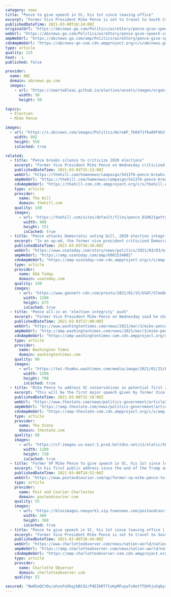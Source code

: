 ```yaml
---
category: news
title: "Pence to give speech in SC, his 1st since leaving office"
excerpt: "Former Vice President Mike Pence is set to travel to South Carolina for his first public comments since leaving office"
publishedDateTime: 2021-03-08T10:24:00Z
originalUrl: "https://abcnews.go.com/Politics/wireStory/pence-give-speech-sc-1st-leaving-office-76317773"
webUrl: "https://abcnews.go.com/Politics/wireStory/pence-give-speech-sc-1st-leaving-office-76317773"
ampWebUrl: "https://abcnews.go.com/amp/Politics/wireStory/pence-give-speech-sc-1st-leaving-office-76317773"
cdnAmpWebUrl: "https://abcnews-go-com.cdn.ampproject.org/c/s/abcnews.go.com/amp/Politics/wireStory/pence-give-speech-sc-1st-leaving-office-76317773"
type: article
quality: 125
heat: -1
published: false

provider:
  name: ABC
  domain: abcnews.go.com
  images:
    - url: "https://smartableai.github.io/election/assets/images/organizations/abcnews.go.com-50x50.jpg"
      width: 50
      height: 50

topics:
  - Election
  - Mike Pence

images:
  - url: "https://s.abcnews.com/images/Politics/WireAP_fb0471f6a80f4b2fad1e5fe5012788d9_16x9_992.jpg"
    width: 992
    height: 558
    isCached: true

related:
  - title: "Pence breaks silence to criticize 2020 elections"
    excerpt: "Former Vice President Mike Pence on Wednesday criticized the 2020 elections in his his first extended written comments since leaving office in January."
    publishedDateTime: 2021-03-03T15:23:00Z
    webUrl: "https://thehill.com/homenews/campaign/541376-pence-breaks-silence-to-criticize-2020-elections"
    ampWebUrl: "https://thehill.com/homenews/campaign/541376-pence-breaks-silence-to-criticize-2020-elections?amp"
    cdnAmpWebUrl: "https://thehill-com.cdn.ampproject.org/c/s/thehill.com/homenews/campaign/541376-pence-breaks-silence-to-criticize-2020-elections?amp"
    type: article
    provider:
      name: The Hill
      domain: thehill.com
    quality: 140
    images:
      - url: "https://thehill.com/sites/default/files/pence_010621getty.jpg"
        width: 980
        height: 551
        isCached: true
  - title: "Pence attacks Democratic voting bill, 2020 election integrity in op-ed"
    excerpt: "In an op-ed, the former vice president criticized Democratic efforts to counter voter suppression and echoed Republican anger at the 2020 election."
    publishedDateTime: 2021-03-03T16:34:00Z
    webUrl: "https://www.usatoday.com/story/news/politics/2021/03/03/mike-pence-takes-aim-democrats-election-reform-bill-hr-1/6901534002/"
    ampWebUrl: "https://amp.usatoday.com/amp/6901534002"
    cdnAmpWebUrl: "https://amp-usatoday-com.cdn.ampproject.org/c/s/amp.usatoday.com/amp/6901534002"
    type: article
    provider:
      name: USA Today
      domain: usatoday.com
    quality: 140
    images:
      - url: "https://www.gannett-cdn.com/presto/2021/01/15/USAT/57ee0d46-76bb-43da-b45c-a407e61be497-AP_Pence_Inauguration.jpg?auto=webp&crop=5409,3043,x208,y0&format=pjpg&width=1200"
        width: 1200
        height: 675
        isCached: true
  - title: "Pence all-in on 'election integrity' push"
    excerpt: "Former Vice President Mike Pence on Wednesday said he shares the concerns of voters over the “significant voting irregularities and numerous instances of officials setting aside state election law” in the 2020 presidential election."
    publishedDateTime: 2021-03-03T17:08:00Z
    webUrl: "https://www.washingtontimes.com/news/2021/mar/3/mike-pence-all-election-integrity-push/"
    ampWebUrl: "http://amp.washingtontimes.com/news/2021/mar/3/mike-pence-all-election-integrity-push/"
    cdnAmpWebUrl: "https://amp-washingtontimes-com.cdn.ampproject.org/c/amp.washingtontimes.com/news/2021/mar/3/mike-pence-all-election-integrity-push/"
    type: article
    provider:
      name: Washington Times
      domain: washingtontimes.com
    quality: 90
    images:
      - url: "https://twt-thumbs.washtimes.com/media/image/2021/01/23/Biden_Inauguration_37524.jpg-f8f0a_c0-0-4032-2352_s1200x700.jpg?8f933bd9b70838c61c890c09c299727f73238683"
        width: 1200
        height: 700
        isCached: true
  - title: "Mike Pence to address SC conservatives in potential first 2024 GOP presidential test"
    excerpt: "This will be the first major speech given by former Vice President Mike Pence since leaving office in January."
    publishedDateTime: 2021-03-08T15:10:00Z
    webUrl: "https://www.thestate.com/news/politics-government/article249774508.html"
    ampWebUrl: "https://amp.thestate.com/news/politics-government/article249774508.html"
    cdnAmpWebUrl: "https://amp-thestate-com.cdn.ampproject.org/c/s/amp.thestate.com/news/politics-government/article249774508.html"
    type: article
    provider:
      name: The State
      domain: thestate.com
    quality: 68
    images:
      - url: "https://cf-images.us-east-1.prod.boltdns.net/v1/static/5615998022001/f19cc12d-e58e-4c37-9ff8-1185dc03bca0/caf16d4f-671b-4873-83b0-e47ac0a2cd87/1280x720/match/image.jpg?pubId=5615998031001"
        width: 1280
        height: 720
        isCached: true
  - title: "Former VP Mike Pence to give speech in SC, his 1st since leaving office"
    excerpt: "In his first public address since the end of the Trump administration, former Vice President Mike Pence is traveling to South Carolina, set to speak to a conservative Christian nonprofit"
    publishedDateTime: 2021-03-08T14:52:00Z
    webUrl: "https://www.postandcourier.com/ap/former-vp-mike-pence-to-give-speech-in-sc-his-1st-since-leaving-office/article_db8d50fc-801d-11eb-8724-cbedefa4f2b2.html"
    type: article
    provider:
      name: Post and Courier Charleston
      domain: postandcourier.com
    quality: 55
    images:
      - url: "https://bloximages.newyork1.vip.townnews.com/postandcourier.com/content/tncms/assets/v3/editorial/8/26/82632442-801e-11eb-995c-4bd2288c5389/6036de53078c7.image.jpg?resize=400%2C308"
        width: 400
        height: 308
        isCached: true
  - title: "Pence to give speech in SC, his 1st since leaving office | Charlotte Observer"
    excerpt: "Former Vice President Mike Pence is set to travel to South Carolina for his first public comments since leaving office."
    publishedDateTime: 2021-03-08T10:44:00Z
    webUrl: "https://www.charlotteobserver.com/news/nation-world/national/article249773183.html"
    ampWebUrl: "https://amp.charlotteobserver.com/news/nation-world/national/article249773183.html"
    cdnAmpWebUrl: "https://amp-charlotteobserver-com.cdn.ampproject.org/c/s/amp.charlotteobserver.com/news/nation-world/national/article249773183.html"
    type: article
    provider:
      name: Charlotte Observer
      domain: charlotteobserver.com
    quality: 52

secured: "NwH5aQCY0s/ahzoFe5bqjbBCO2/PdEIbRT7CoKpMFuyw7v0otTfQVhjuSqGyr56t/Xu38ScGMNZtBQbR3RvH3/jgoBlmueu8Xwn46cZUa7p3PrksPF4qAORZ7uqR66vHrnBtZObvYYYtkbTlUwyvsrrha7H9glfoLMqkvMehn8SeaLppRzGXuoOLU56BImLJaiWyE4WrLMSgEpbzX8ANZB0aVUF5wKYnTBRXNSgwNr2dPa9+t/cCiTtY+d41pXNK8S2K64pLGuyJBdB2RoQZkD5hWROsrtcz7+I5hiC1pVxxxXMhwZG442X2kDQH0/sfRJCRhs3ms2XTxnA1ggtysP0ae3DHcdLo9ndHaoaum24=;+243kYUSf5pTS5S5p/dY+g=="
---
```


